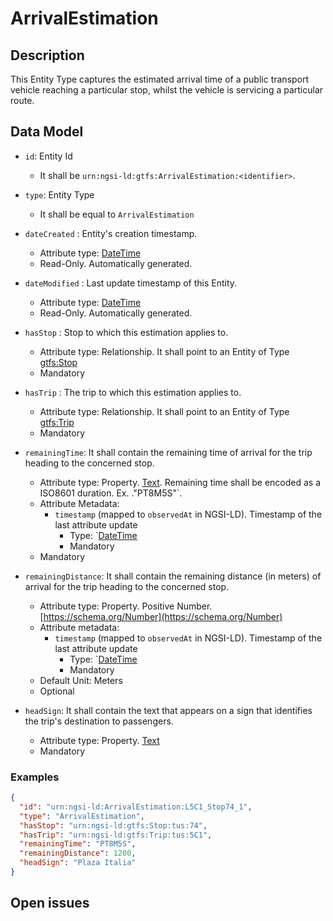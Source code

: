 # ArrivalEstimation

## Description

This Entity Type captures the estimated arrival time of a public transport vehicle reaching a particular stop,
whilst the vehicle is servicing a particular route.

## Data Model

+ `id`: Entity Id
  + It shall be `urn:ngsi-ld:gtfs:ArrivalEstimation:<identifier>`. 

+ `type`: Entity Type 
  + It shall be equal to `ArrivalEstimation`
  
+ `dateCreated` : Entity's creation timestamp.
  + Attribute type: [DateTime](https://schema.org/DateTime)
  + Read-Only. Automatically generated. 
 
+ `dateModified` : Last update timestamp of this Entity.
  + Attribute type: [DateTime](https://schema.org/DateTime)
  + Read-Only. Automatically generated.
  
+ `hasStop` : Stop to which this estimation applies to.
  + Attribute type: Relationship. It shall point to an Entity of Type [gtfs:Stop](../../doc/Stop/spec.md)
  + Mandatory
  
+ `hasTrip` : The trip to which this estimation applies to. 
  + Attribute type: Relationship. It shall point to an Entity of Type [gtfs:Trip](../../doc/Trip/spec.md)
  + Mandatory

+ `remainingTime`: It shall contain the remaining time of arrival for the trip heading to the concerned stop. 
  + Attribute type: Property. [Text](https://schema.org/Text). Remaining time shall be encoded as a ISO8601 duration. Ex. ."PT8M5S"`. 
  + Attribute Metadata:
    + `timestamp` (mapped to `observedAt` in NGSI-LD). Timestamp of the last attribute update
      + Type: `[DateTime](https://schema.org/DateTime)
      + Mandatory
  + Mandatory
  
+ `remainingDistance`: It shall contain  the remaining distance (in meters) of arrival for the trip heading to the concerned stop. 
  + Attribute type: Property. Positive Number. [https://schema.org/Number](https://schema.org/Number)
  + Attribute metadata:
    + `timestamp` (mapped to `observedAt` in NGSI-LD). Timestamp of the last attribute update
      + Type: `[DateTime](https://schema.org/DateTime)
      + Mandatory
  + Default Unit: Meters
  + Optional
  
+ `headSign`: It shall contain the text that appears on a sign that identifies the trip's destination to passengers.
  + Attribute type: Property. [Text](https://schema.org/Text)
  + Mandatory


### Examples

```json
{
  "id": "urn:ngsi-ld:ArrivalEstimation:L5C1_Stop74_1",
  "type": "ArrivalEstimation",
  "hasStop": "urn:ngsi-ld:gtfs:Stop:tus:74",
  "hasTrip": "urn:ngsi-ld:gtfs:Trip:tus:5C1",
  "remainingTime": "PT8M5S",
  "remainingDistance": 1200,
  "headSign": "Plaza Italia"
}
```

## Open issues
